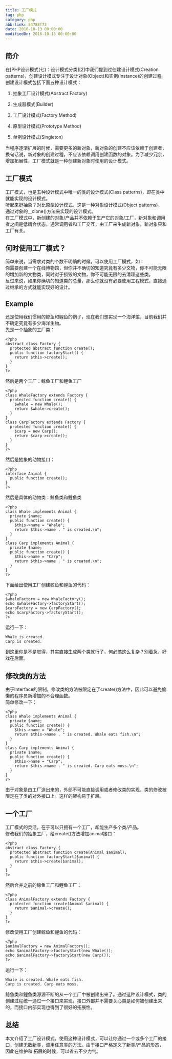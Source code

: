 ```yaml
---
title: 工厂模式
tag: php
category: php
abbrlink: 54788f73
date: 2016-10-13 00:00:00
modifiedOn: 2016-10-13 00:00:00
---
```


## 简介

在[PHP设计模式(七)：设计模式分类][2]中我们提到过创建设计模式(Creation
patterns)，创建设计模式专注于设计对象(Object)和实例(Instance)的创建过程。  
创建设计模式包括下面五种设计模式：

  1. 抽象工厂设计模式(Abstract Factory)

  2. 生成器模式(Builder)

  3. 工厂设计模式(Factory Method)

  4. 原型设计模式(Prototype Method)

  5. 单例设计模式(Singleton)

当程序逐渐扩展的时候，需要更多的新对象，新对象的创建不应该依赖于创建者，换句话说，新对象的创建过程，不应该依赖调用创建函数的对象。为了减少冗余，增加拓展性，工厂模式就是一种创建新对象时使用的设计模式。

## 工厂模式

工厂模式，也是五种设计模式中唯一的类的设计模式(Class patterns)，即在类中就能实现的设计模式。  
听起来挺抽象？对比原型设计模式，这是一种对象设计模式(Object patterns)，通过对象的__clone()方法来实现的设计模式。  
在工厂模式中，新创建的对象/产品并不依赖于生产它的对象/工厂，新对象和调用者之间是低耦合状态。通常调用者和工厂交互，由工厂来生成新对象，新对象只和工厂有关。

## 何时使用工厂模式？

简单来说，当需求对类的个数不明确的时候，可以使用工厂模式，如：  
你需要创建一个在线博物馆，但你并不确切的知道究竟有多少文物，你不可能无限的增加新的文物类，同时对于损毁的文物，你不可能无限的去清理这些类。  
反过来说，如果你确切的知道类的总量，那么你就没有必要使用工程模式，直接通过继承的方式就能实现好的设计。

## Example

还是使用我们惯用的鲸鱼和鲤鱼的例子，现在我们想实现一个海洋馆，目前我们并不确定究竟有多少海洋生物。  
先是一个抽象的工厂类：

    
    
    <?php
    abstract class Factory {
      protected abstract function create();
      public function factoryStart() {
        return $this->create();
      }
    }
    ?>

然后是两个工厂：鲸鱼工厂和鲤鱼工厂

    
    
    <?php
    class WhaleFactory extends Factory {
      protected function create() {
        $whale = new Whale();
        return $whale->create();
      }
    }
    class CarpFactory extends Factory {
      protected function create() {
        $carp = new Carp();
        return $carp->create();
      }
    }
    ?>

然后是抽象的动物接口：

    
    
    <?php
    interface Animal {
      public function create();
    }
    ?>

然后是具体的动物类：鲸鱼类和鲤鱼类

    
    
    <?php
    class Whale implements Animal {
      private $name;
      public function create() {
        $this->name = "Whale";
        return $this->name . " is created.\n";
      }
    }
    class Carp implements Animal {
      private $name;
      public function create() {
        $this->name = "Carp";
        return $this->name . " is created.\n";
      }
    }
    ?>

下面给出使用工厂创建鲸鱼和鲤鱼的代码：

    
    
    <?php
    $whaleFactory = new WhaleFactory();
    echo $whaleFactory->factoryStart();
    $carpFactory = new CarpFactory();
    echo $carpFactory->factoryStart();
    ?>

运行一下：

    
    
    Whale is created.
    Carp is created.

到这里你是不是觉得，其实直接生成两个类就行了，何必搞这么复杂？别着急，好戏在后面。

## 修改类的方法

由于Interface的限制，修改类的方法被限定在了create()方法中，因此可以避免偷懒的程序员新增加的不合理函数。  
简单修改一下：

    
    
    <?php
    class Whale implements Animal {
      private $name;
      public function create() {
        $this->name = "Whale";
        return $this->name . " is created. Whale eats fish.\n";
      }
    }
    class Carp implements Animal {
      private $name;
      public function create() {
        $this->name = "Carp";
        return $this->name . " is created. Carp eats moss.\n";
      }
    }
    ?>

由于对象是由工厂造出来的，外部不可能直接调用或者修改类的实现，类的修改被限定在了类的对外接口上。这样的架构易于扩展。

## 一个工厂

工厂模式的灵活，在于可以只拥有一个工厂，却能生产多个类/产品。  
修改我们的抽象工厂，给create()方法增加animal接口：

    
    
    <?php
    abstract class Factory {
      protected abstract function create(Animal $animal);
      public function factoryStart($animal) {
        return $this->create($animal);
      }
    }
    ?>

然后合并之前的鲸鱼工厂和鲤鱼工厂：

    
    
    <?php
    class AnimalFactory extends Factory {
      protected function create(Animal $animal) {
        return $animal->create();
      }
    }
    ?>

修改使用工厂创建鲸鱼和鲤鱼的代码：

    
    
    <?php
    $animalFactory = new AnimalFactory();
    echo $animalFactory->factoryStart(new Whale());
    echo $animalFactory->factoryStart(new Carp());
    ?>

运行一下：

    
    
    Whale is created. Whale eats fish.
    Carp is created. Carp eats moss.

鲸鱼类和鲤鱼类源源不断的从一个工厂中被创建出来了。通过这种设计模式，类的创建过程统一通过一个接口来实现，接口外部并不需要关心类是如何被创建出来的，而接口内部实现也得到了很好的拓展性。

## 总结

本文介绍了工厂设计模式，使用这种设计模式，可以让你通过一个或多个工厂的接口，创建无数新类，调用任意类的方法。由于接口严格定义了新类/产品的形态，因此在维护和
拓展的时候，可以省去不少力气。

